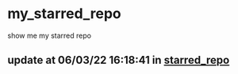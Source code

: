 # my_starred_repo
show me my starred repo

update at 06/03/22 16:18:41 in [starred_repo](./index.html)
---

